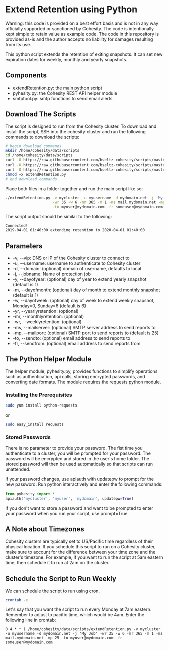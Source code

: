 # Extend Retention using Python

Warning: this code is provided on a best effort basis and is not in any way officially supported or sanctioned by Cohesity. The code is intentionally kept simple to retain value as example code. The code in this repository is provided as-is and the author accepts no liability for damages resulting from its use.

This python script extends the retention of exiting snapshots. It can set new expiration dates for weekly, monthly and yearly snapshots.

## Components

* extendRetention.py: the main python script
* pyhesity.py: the Cohesity REST API helper module
* smtptool.py: smtp functions to send email alerts

## Download The Scripts

The script is designed to run from the Cohesity cluster. To download and install the script, SSH into the cohesity cluster and run the following commands to download the scripts:

```bash
# begin download commands
mkdir /home/cohesity/data/scripts
cd /home/cohesity/data/scripts
curl -O https://raw.githubusercontent.com/bseltz-cohesity/scripts/master/python/extendRetention/extendRetention.py
curl -O https://raw.githubusercontent.com/bseltz-cohesity/scripts/master/python/extendRetention/smtptool.py
curl -O https://raw.githubusercontent.com/bseltz-cohesity/scripts/master/python/extendRetention/pyhesity.py
chmod +x extendRetention.py
# end download commands
```

Place both files in a folder together and run the main script like so:

```bash
./extendRetention.py -v mycluster -u myusername -d mydomain.net -j 'My Job' \
                     -wr 35 -w 6 -mr 365 -m 1 -ms mail.mydomain.net -mp 25 \
                     -to myuser@mydomain.com -fr someuser@mydomain.com
```

The script output should be similar to the following:

```text
Connected!
2019-04-01 01:40:00 extending retention to 2020-04-01 01:40:00
```

## Parameters

* -v, --vip: DNS or IP of the Cohesity cluster to connect to
* -u, --username: username to authenticate to Cohesity cluster
* -d, --domain: (optional) domain of username, defaults to local
* -j, --jobname: Name of protection job
* -y, --dayofyear: (optional) day of year to extend yearly snapshot (default is 1)
* -m, --dayofmonth: (optional) day of month to extend monthly snapshot (default is 1)
* -w, --dayofweek: (optional) day of week to extend weekly snapshot, Monday=0, Sunday=6 (default is 6)
* -yr, --yearlyretention: (optional)
* -mr, --monthlyretention: (optional)
* -wr, --weeklyretention: (optional)
* -ms, --mailserver: (optional) SMTP server address to send reports to
* -mp, --mailport: (optional) SMTP port to send reports to (default is 25)
* -to, --sendto: (optional) email address to send reports to
* -fr, --sendfrom: (optional) email address to send reports from

## The Python Helper Module

The helper module, pyhesity.py, provides functions to simplify operations such as authentication, api calls, storing encrypted passwords, and converting date formats. The module requires the requests python module.

### Installing the Prerequisites

```bash
sudo yum install python-requests
```

or

```bash
sudo easy_install requests
```

### Stored Passwords

There is no parameter to provide your password. The fist time you authenticate to a cluster, you will be prompted for your password. The password will be encrypted and stored in the user's home folder. The stored password will then be used automatically so that scripts can run unattended.

If your password changes, use apiauth with updatepw to prompt for the new password. Run python interactively and enter the following commands:

```python
from pyhesity import *
apiauth('mycluster', 'myuser', 'mydomain', updatepw=True)
```

If you don't want to store a password and want to be prompted to enter your password when you run your script, use prompt=True

## A Note about Timezones

Cohesity clusters are typically set to US/Pacific time regardless of their physical location. If you schedule this script to run on a Cohesity cluster, make sure to account for the difference between your time zone and the cluster's timezone. For example, if you want to run the script at 5am eastern time, then schedule it to run at 2am on the cluster.

## Schedule the Script to Run Weekly

We can schedule the script to run using cron.

```bash
crontab -e
```

Let's say that you want the script to run every Monday at 7am eastern. Remember to adjust to pacific time, which would be 4am. Enter the following line in crontab:

```text
0 4 * * 1 /home/cohesity/data/scripts/extendRetention.py -v mycluster -u myusername -d mydomain.net -j 'My Job' -wr 35 -w 6 -mr 365 -m 1 -ms mail.mydomain.net -mp 25 -to myuser@mydomain.com -fr someuser@mydomain.com
```
